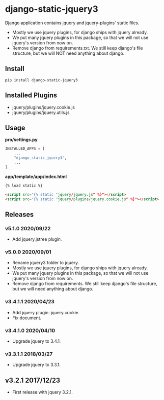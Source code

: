 # django-static-jquery3


Django application contains jquery and jquery-plugins' static files.

- Mostly we use jquery plugins, for django ships with jquery already. 
- We put many jquery plugins in this package, so that we will not use jquery's version from now on.
- Remove django from requirements.txt. We still keep django's file structure, but we will NOT need anything about django.

## Install

```shell
pip install django-static-jquery3
```

## Installed Plugins

- jquery/plugins/jquery.cookie.js
- jquery/plugins/jquery.utils.js

## Usage

**pro/settings.py**

```python
INSTALLED_APPS = [
    ...
    "django_static_jquery3",
    ...
]
```

**app/template/app/index.html**

```html
{% load static %}

<script src="{% static "jquery/jquery.js" %}"></script>
<script src="{% static "jquery/plugins/jquery.cookie.js" %}"></script>
```


## Releases

### v5.1.0 2020/09/22

- Add jquery.jstree plugin.

### v5.0.0 2020/09/01

- Rename jquery3 folder to jquery.
- Mostly we use jquery plugins, for django ships with jquery already. 
- We put many jquery plugins in this package, so that we will not use jquery's version from now on.
- Remove django from requirements. We still keep django's file structure, but we will need anything about django.

### v3.4.1.1 2020/04/23

- Add jquery plugin: jquery.cookie.
- Fix document.

### v3.4.1.0 2020/04/10

- Upgrade jquery to 3.4.1.

### v3.3.1.1 2018/03/27

- Upgrade jquery to 3.3.1.

## v3.2.1 2017/12/23

- First release with jquery 3.2.1.
